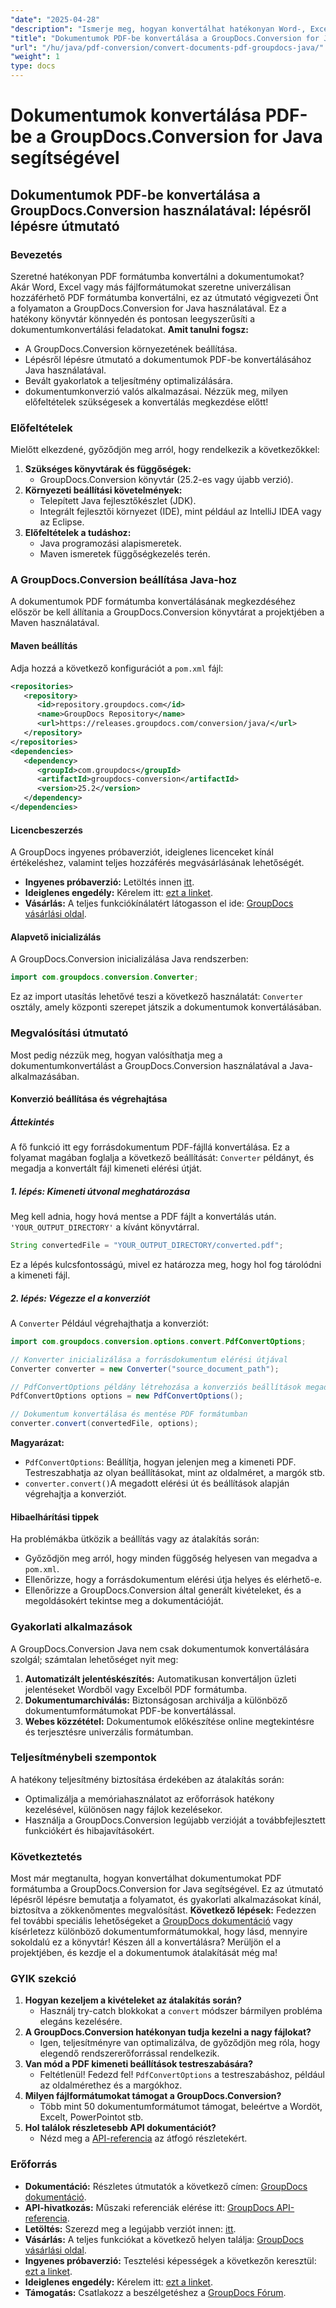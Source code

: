 ```yaml
---
"date": "2025-04-28"
"description": "Ismerje meg, hogyan konvertálhat hatékonyan Word-, Excel- és más fájlokat PDF-be a Java nyelvű GroupDocs.Conversion segítségével. Kövesse ezt az átfogó, lépésről lépésre szóló útmutatót."
"title": "Dokumentumok PDF-be konvertálása a GroupDocs.Conversion for Java használatával – lépésről lépésre útmutató"
"url": "/hu/java/pdf-conversion/convert-documents-pdf-groupdocs-java/"
"weight": 1
type: docs
---
```

# Dokumentumok konvertálása PDF-be a GroupDocs.Conversion for Java segítségével
## Dokumentumok PDF-be konvertálása a GroupDocs.Conversion használatával: lépésről lépésre útmutató
### Bevezetés
Szeretné hatékonyan PDF formátumba konvertálni a dokumentumokat? Akár Word, Excel vagy más fájlformátumokat szeretne univerzálisan hozzáférhető PDF formátumba konvertálni, ez az útmutató végigvezeti Önt a folyamaton a GroupDocs.Conversion for Java használatával. Ez a hatékony könyvtár könnyedén és pontosan leegyszerűsíti a dokumentumkonvertálási feladatokat.
**Amit tanulni fogsz:**
- A GroupDocs.Conversion környezetének beállítása.
- Lépésről lépésre útmutató a dokumentumok PDF-be konvertálásához Java használatával.
- Bevált gyakorlatok a teljesítmény optimalizálására.
- dokumentumkonverzió valós alkalmazásai.
Nézzük meg, milyen előfeltételek szükségesek a konvertálás megkezdése előtt!
### Előfeltételek
Mielőtt elkezdené, győződjön meg arról, hogy rendelkezik a következőkkel:
1. **Szükséges könyvtárak és függőségek:**
   - GroupDocs.Conversion könyvtár (25.2-es vagy újabb verzió).
2. **Környezeti beállítási követelmények:**
   - Telepített Java fejlesztőkészlet (JDK).
   - Integrált fejlesztői környezet (IDE), mint például az IntelliJ IDEA vagy az Eclipse.
3. **Előfeltételek a tudáshoz:**
   - Java programozási alapismeretek.
   - Maven ismeretek függőségkezelés terén.
### A GroupDocs.Conversion beállítása Java-hoz
A dokumentumok PDF formátumba konvertálásának megkezdéséhez először be kell állítania a GroupDocs.Conversion könyvtárat a projektjében a Maven használatával.
#### Maven beállítás
Adja hozzá a következő konfigurációt a `pom.xml` fájl:
```xml
<repositories>
   <repository>
      <id>repository.groupdocs.com</id>
      <name>GroupDocs Repository</name>
      <url>https://releases.groupdocs.com/conversion/java/</url>
   </repository>
</repositories>
<dependencies>
   <dependency>
      <groupId>com.groupdocs</groupId>
      <artifactId>groupdocs-conversion</artifactId>
      <version>25.2</version>
   </dependency>
</dependencies>
```
#### Licencbeszerzés
A GroupDocs ingyenes próbaverziót, ideiglenes licenceket kínál értékeléshez, valamint teljes hozzáférés megvásárlásának lehetőségét.
- **Ingyenes próbaverzió:** Letöltés innen [itt](https://releases.groupdocs.com/conversion/java/).
- **Ideiglenes engedély:** Kérelem itt: [ezt a linket](https://purchase.groupdocs.com/temporary-license/).
- **Vásárlás:** A teljes funkciókínálatért látogasson el ide: [GroupDocs vásárlási oldal](https://purchase.groupdocs.com/buy).
#### Alapvető inicializálás
A GroupDocs.Conversion inicializálása Java rendszerben:
```java
import com.groupdocs.conversion.Converter;
```
Ez az import utasítás lehetővé teszi a következő használatát: `Converter` osztály, amely központi szerepet játszik a dokumentumok konvertálásában.
### Megvalósítási útmutató
Most pedig nézzük meg, hogyan valósíthatja meg a dokumentumkonvertálást a GroupDocs.Conversion használatával a Java-alkalmazásában.
#### Konverzió beállítása és végrehajtása
##### Áttekintés
A fő funkció itt egy forrásdokumentum PDF-fájllá konvertálása. Ez a folyamat magában foglalja a következő beállítását: `Converter` példányt, és megadja a konvertált fájl kimeneti elérési útját.
##### 1. lépés: Kimeneti útvonal meghatározása
Meg kell adnia, hogy hová mentse a PDF fájlt a konvertálás után. `'YOUR_OUTPUT_DIRECTORY'` a kívánt könyvtárral.
```java
String convertedFile = "YOUR_OUTPUT_DIRECTORY/converted.pdf";
```
Ez a lépés kulcsfontosságú, mivel ez határozza meg, hogy hol fog tárolódni a kimeneti fájl.
##### 2. lépés: Végezze el a konverziót
A `Converter` Például végrehajthatja a konverziót:
```java
import com.groupdocs.conversion.options.convert.PdfConvertOptions;

// Konverter inicializálása a forrásdokumentum elérési útjával
Converter converter = new Converter("source_document_path");

// PdfConvertOptions példány létrehozása a konverziós beállítások megadásához
PdfConvertOptions options = new PdfConvertOptions();

// Dokumentum konvertálása és mentése PDF formátumban
converter.convert(convertedFile, options);
```
**Magyarázat:**
- `PdfConvertOptions`: Beállítja, hogyan jelenjen meg a kimeneti PDF. Testreszabhatja az olyan beállításokat, mint az oldalméret, a margók stb.
- `converter.convert()`A megadott elérési út és beállítások alapján végrehajtja a konverziót.
#### Hibaelhárítási tippek
Ha problémákba ütközik a beállítás vagy az átalakítás során:
- Győződjön meg arról, hogy minden függőség helyesen van megadva a `pom.xml`.
- Ellenőrizze, hogy a forrásdokumentum elérési útja helyes és elérhető-e.
- Ellenőrizze a GroupDocs.Conversion által generált kivételeket, és a megoldásokért tekintse meg a dokumentációját.
### Gyakorlati alkalmazások
A GroupDocs.Conversion Java nem csak dokumentumok konvertálására szolgál; számtalan lehetőséget nyit meg:
1. **Automatizált jelentéskészítés:** Automatikusan konvertáljon üzleti jelentéseket Wordből vagy Excelből PDF formátumba.
2. **Dokumentumarchiválás:** Biztonságosan archiválja a különböző dokumentumformátumokat PDF-be konvertálással.
3. **Webes közzététel:** Dokumentumok előkészítése online megtekintésre és terjesztésre univerzális formátumban.
### Teljesítménybeli szempontok
A hatékony teljesítmény biztosítása érdekében az átalakítás során:
- Optimalizálja a memóriahasználatot az erőforrások hatékony kezelésével, különösen nagy fájlok kezelésekor.
- Használja a GroupDocs.Conversion legújabb verzióját a továbbfejlesztett funkciókért és hibajavításokért.
### Következtetés
Most már megtanulta, hogyan konvertálhat dokumentumokat PDF formátumba a GroupDocs.Conversion for Java segítségével. Ez az útmutató lépésről lépésre bemutatja a folyamatot, és gyakorlati alkalmazásokat kínál, biztosítva a zökkenőmentes megvalósítást.
**Következő lépések:**
Fedezzen fel további speciális lehetőségeket a [GroupDocs dokumentáció](https://docs.groupdocs.com/conversion/java/) vagy kísérletezz különböző dokumentumformátumokkal, hogy lásd, mennyire sokoldalú ez a könyvtár!
Készen áll a konvertálásra? Merüljön el a projektjében, és kezdje el a dokumentumok átalakítását még ma!
### GYIK szekció
1. **Hogyan kezeljem a kivételeket az átalakítás során?**
   - Használj try-catch blokkokat a `convert` módszer bármilyen probléma elegáns kezelésére.
2. **A GroupDocs.Conversion hatékonyan tudja kezelni a nagy fájlokat?**
   - Igen, teljesítményre van optimalizálva, de győződjön meg róla, hogy elegendő rendszererőforrással rendelkezik.
3. **Van mód a PDF kimeneti beállítások testreszabására?**
   - Feltétlenül! Fedezd fel! `PdfConvertOptions` a testreszabáshoz, például az oldalmérethez és a margókhoz.
4. **Milyen fájlformátumokat támogat a GroupDocs.Conversion?**
   - Több mint 50 dokumentumformátumot támogat, beleértve a Wordöt, Excelt, PowerPointot stb.
5. **Hol találok részletesebb API dokumentációt?**
   - Nézd meg a [API-referencia](https://reference.groupdocs.com/conversion/java/) az átfogó részletekért.
### Erőforrás
- **Dokumentáció:** Részletes útmutatók a következő címen: [GroupDocs dokumentáció](https://docs.groupdocs.com/conversion/java/).
- **API-hivatkozás:** Műszaki referenciák elérése itt: [GroupDocs API-referencia](https://reference.groupdocs.com/conversion/java/).
- **Letöltés:** Szerezd meg a legújabb verziót innen: [itt](https://releases.groupdocs.com/conversion/java/).
- **Vásárlás:** A teljes funkciókat a következő helyen találja: [GroupDocs vásárlási oldal](https://purchase.groupdocs.com/buy).
- **Ingyenes próbaverzió:** Tesztelési képességek a következőn keresztül: [ezt a linket](https://releases.groupdocs.com/conversion/java/).
- **Ideiglenes engedély:** Kérelem itt: [ezt a linket](https://purchase.groupdocs.com/temporary-license/).
- **Támogatás:** Csatlakozz a beszélgetéshez a [GroupDocs Fórum](https://forum.groupdocs.com/c/conversion/10).